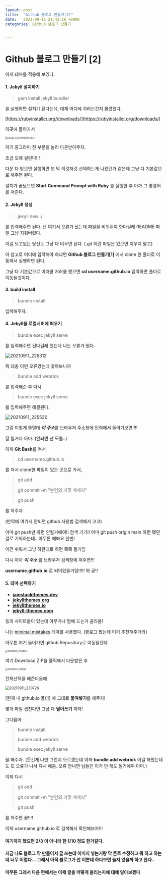 ```yaml
---
layout: post
title:  "Github 블로그 만들기[2]"
date:   2021-09-11 21:42:16 +0900
categories: Github 블로그 만들기


---
```


# 					                                    **Github 블로그 만들기 [2]**



이제 테마를 적용해 보겠다. 





#### 1. Jekyll 설치하기



>  gem install jekyll bundler 



을 실행하면 설치가 된다는데, 대체 어디에 치라는건지 몰랐었다.

[https://rubyinstaller.org/downloads/](https://rubyinstaller.org/downloads/)

이곳에 들어가서 



<img src="https://raw.githubusercontent.com/ShinDongHun1/image_repo/main/img/image-2021091121354321.png" alt="image-2021091121354321" style="zoom:50%;" />

저기 동그라미 친 부분을 눌러 다운받아주자.

조금 오래 걸린다!!!

다운 다 받으면 실행하면 또 막 이것저것 선택하는게 나왔던거 같은데 그냥 다 기본값으로 해주면 된다.

설치가 끝났으면 **Start Command Prompt with Ruby** 를 실행한 후 아까 그 명령어를 쳐준다.





#### 2. **Jekyll 생성** 



> jekyll new ./



를 입력해주면 된다. 난 여기서 오류가 났는데 파일을 비워줘야 한다길래 README 파일 그냥 지워버렸다. 

이걸 보고있는 당신도 그냥 다 비우면 된다. (.git 이란 파일은 있으면 지우지 말고)

아 참고로 어디에 입력해야 하냐면 **Github 블로그 만들기[1]** 에서 clone 한 폴더로 이동해서 실행하면 된다.

그냥 다 기본값으로 이러쿵 저러쿵 했으면 **cd username.github.io** 입력하면 폴더로 이동될것이다.





#### 3. build install



> bundle install

입력해주자. 







#### 4.  Jekyll을 로컬서버에 띄우기



> bundle exec jekyll serve

를 입력해주면 된다길래 했는데 나는 오류가 떴다.



![20210911_225312](https://raw.githubusercontent.com/ShinDongHun1/image_repo/main/img/20210911_225312.png)



뭐 대충 이런 오류였는데 찾아보니까

> bundle add webrick

를 입력해준 후 다시 

> bundle exec jekyll serve

를 입력해주면 해결된다.



![20210911_225530](https://raw.githubusercontent.com/ShinDongHun1/image_repo/main/img/20210911_225530.png)



그럼 이렇게 뜰텐데 ***이 주소***를 브라우저 주소창에 입력해서 들어가보면!!!!

잘 될거다 아마. (안되면 난 모름..)



이제 **Git Bash**를 켜서

> cd username.github.io

를 쳐서 clone한 파일이 있는 곳으로 가서,

> git add . 
>
> git commit -m "본인의 커밋 메세지"
>
> git push 

를 쳐주쟈

(만약에 여기서 안되면 github 사용법 검색해서 고고)

아마 git push만 하면 안될거에여!! 검색 기기!! 아마 git push origin main 하면 됐던걸로 기억하는데.. 아무튼 해봐요 한번!

이건 쉬워서 그냥 하란대로 하면 쭉쭉 될거임



다시 아까 ***이 주소*** 를 브라우저 검색창에 쳐주면!!!

**username.github.io** 로 되어있을거임!!!!! 와 굳!!



#### 5. 테마 선택하기



- **[jamstackthemes.dev](https://jamstackthemes.dev/ssg/jekyll/)**
- **[jekyllthemes.org](http://jekyllthemes.org/)**
- **[jekyllthemes.io](https://jekyllthemes.io/)**
- **[jekyll-themes.com](https://jekyll-themes.com/)**



등의 사이트들이 있는데 아무거나 맘에 드는거 골라욤!

나는 [minimal mistakes](https://github.com/mmistakes/minimal-mistakes) 테마를 사용했다. (블로그 봤는데 이거 추천해주더라)



아무튼 저기 들어가면 github Repository로 이동될텐데 

<img src="https://raw.githubusercontent.com/ShinDongHun1/image_repo/main/img/20210911_230454.png" alt="20210911_230454" style="zoom:50%;" />



여기 Download ZIP을 클릭해서 다운받은 후



<img src="https://raw.githubusercontent.com/ShinDongHun1/image_repo/main/img/20210911_230622.png" alt="20210911_230622" style="zoom:50%;" />

전체선택을 해준다음에



<img src="https://raw.githubusercontent.com/ShinDongHun1/image_repo/main/img/20210911_230726.png" alt="20210911_230726" style="zoom: 80%;" />



[현재 내 github.io 폴더] 에 그대로 **붙여넣기**를 해주자!

몇개 파일 겹친다면 그냥 다 **덮어쓰기** 하자!



그다음에



> bundle install
>
> bundle add webrick
>
> bundle exec jekyll serve

을 해주자. (웃긴게 나만 그런지 모르겠는데 아까 **bundle add webrick** 이걸 해줬는데도 또 오류가 나서 다시 해줌. 오류 안나면 님들은 이거 안 해도 될거에여 아마.)



이제 다시

> git add . 
>
> git commit -m "본인의 커밋 메세지" 
>
> git push



를 쳐주면 끝!!!!

이제 username.github.io 로 검색해서 확인해보자!!!



#### 여기까지 했으면 2/3 이 아니라 한 1/10 정도 한거같다.

#### 지금 나도 블로그 막 만들어서 글 쓰는데 이미지 넣는거랑 막 폰트 수정하고 뭐 하고 하는데 너무 어렵다... 그래서 아직 블로그가 안 이쁜데 하다보면 늘지 않을까 하고 한다.. 

#### 아무튼 그래서 다음 편에서는 이제 글을 어떻게 올리는지에 대해 알아보겠다